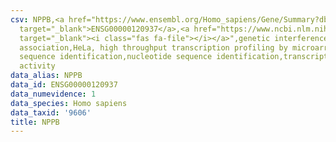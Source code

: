 ```yaml
---
csv: NPPB,<a href="https://www.ensembl.org/Homo_sapiens/Gene/Summary?db=core;g=ENSG00000120937"
  target="_blank">ENSG00000120937</a>,<a href="https://www.ncbi.nlm.nih.gov/pubmed/17216044"
  target="_blank"><i class="fas fa-file"></i></a>",genetic interference,functional
  association,HeLa, high throughput transcription profiling by microarray,nucleotide
  sequence identification,nucleotide sequence identification,transcriptional regulation,up-regulates
  activity
data_alias: NPPB
data_id: ENSG00000120937
data_numevidence: 1
data_species: Homo sapiens
data_taxid: '9606'
title: NPPB
---
```

